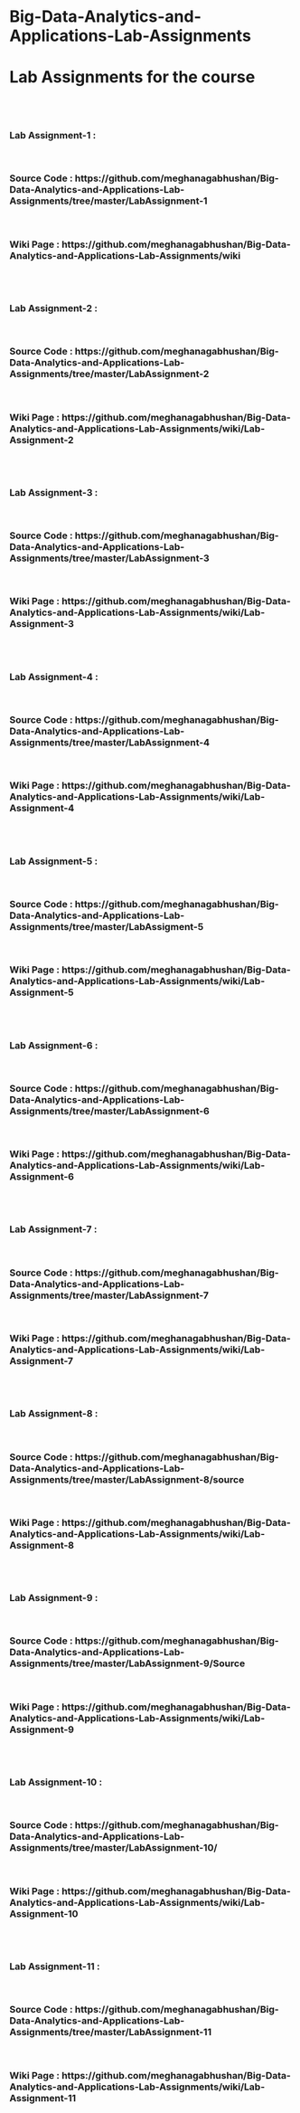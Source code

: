 # Big-Data-Analytics-and-Applications-Lab-Assignments
<h1>Lab Assignments for the course</h1><br><br>
<h3>Lab Assignment-1 :</h3><br> 
<h3>Source Code : https://github.com/meghanagabhushan/Big-Data-Analytics-and-Applications-Lab-Assignments/tree/master/LabAssignment-1</h3> <br>
<h3>Wiki Page : https://github.com/meghanagabhushan/Big-Data-Analytics-and-Applications-Lab-Assignments/wiki</h3>
<br>
<br>
<h3>Lab Assignment-2 :</h3><br> 
<h3>Source Code : https://github.com/meghanagabhushan/Big-Data-Analytics-and-Applications-Lab-Assignments/tree/master/LabAssignment-2</h3> <br>
<h3>Wiki Page : https://github.com/meghanagabhushan/Big-Data-Analytics-and-Applications-Lab-Assignments/wiki/Lab-Assignment-2</h3>
<br>
<br>
<h3>Lab Assignment-3 :</h3><br> 
<h3>Source Code : https://github.com/meghanagabhushan/Big-Data-Analytics-and-Applications-Lab-Assignments/tree/master/LabAssignment-3</h3> <br>
<h3>Wiki Page : https://github.com/meghanagabhushan/Big-Data-Analytics-and-Applications-Lab-Assignments/wiki/Lab-Assignment-3</h3>
<br>
<br>
<h3>Lab Assignment-4 :</h3><br> 
<h3>Source Code : https://github.com/meghanagabhushan/Big-Data-Analytics-and-Applications-Lab-Assignments/tree/master/LabAssignment-4</h3> <br>
<h3>Wiki Page : https://github.com/meghanagabhushan/Big-Data-Analytics-and-Applications-Lab-Assignments/wiki/Lab-Assignment-4</h3>
<br>
<br>
<h3>Lab Assignment-5 :</h3><br> 
<h3>Source Code : https://github.com/meghanagabhushan/Big-Data-Analytics-and-Applications-Lab-Assignments/tree/master/LabAssigment-5</h3> <br>
<h3>Wiki Page : https://github.com/meghanagabhushan/Big-Data-Analytics-and-Applications-Lab-Assignments/wiki/Lab-Assignment-5</h3>
<br>
<br>
<h3>Lab Assignment-6 :</h3><br> 
<h3>Source Code : https://github.com/meghanagabhushan/Big-Data-Analytics-and-Applications-Lab-Assignments/tree/master/LabAssignment-6</h3> <br>
<h3>Wiki Page : https://github.com/meghanagabhushan/Big-Data-Analytics-and-Applications-Lab-Assignments/wiki/Lab-Assignment-6</h3>
<br>
<br>
<h3>Lab Assignment-7 :</h3><br> 
<h3>Source Code : https://github.com/meghanagabhushan/Big-Data-Analytics-and-Applications-Lab-Assignments/tree/master/LabAssignment-7</h3> <br>
<h3>Wiki Page : https://github.com/meghanagabhushan/Big-Data-Analytics-and-Applications-Lab-Assignments/wiki/Lab-Assignment-7</h3>
<br>
<br>
<h3>Lab Assignment-8 :</h3><br> 
<h3>Source Code : https://github.com/meghanagabhushan/Big-Data-Analytics-and-Applications-Lab-Assignments/tree/master/LabAssignment-8/source</h3> <br>
<h3>Wiki Page : https://github.com/meghanagabhushan/Big-Data-Analytics-and-Applications-Lab-Assignments/wiki/Lab-Assignment-8</h3>
<br>
<br>
<h3>Lab Assignment-9 :</h3><br> 
<h3>Source Code : https://github.com/meghanagabhushan/Big-Data-Analytics-and-Applications-Lab-Assignments/tree/master/LabAssignment-9/Source</h3> <br>
<h3>Wiki Page : https://github.com/meghanagabhushan/Big-Data-Analytics-and-Applications-Lab-Assignments/wiki/Lab-Assignment-9</h3>
<br>
<br>
<h3>Lab Assignment-10 :</h3><br> 
<h3>Source Code : https://github.com/meghanagabhushan/Big-Data-Analytics-and-Applications-Lab-Assignments/tree/master/LabAssignment-10/</h3> <br>
<h3>Wiki Page : https://github.com/meghanagabhushan/Big-Data-Analytics-and-Applications-Lab-Assignments/wiki/Lab-Assignment-10</h3>
<br>
<br>
<h3>Lab Assignment-11 :</h3><br> 
<h3>Source Code : https://github.com/meghanagabhushan/Big-Data-Analytics-and-Applications-Lab-Assignments/tree/master/LabAssignment-11</h3> <br>
<h3>Wiki Page : https://github.com/meghanagabhushan/Big-Data-Analytics-and-Applications-Lab-Assignments/wiki/Lab-Assignment-11</h3>
<br>
<br>
